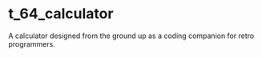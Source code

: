 # t_64_calculator
A calculator designed from the ground up as a coding companion for retro programmers.
